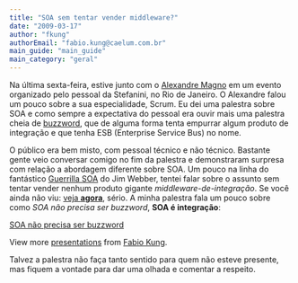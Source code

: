```yaml
---
title: "SOA sem tentar vender middleware?"
date: "2009-03-17"
author: "fkung"
authorEmail: "fabio.kung@caelum.com.br"
main_guide: "main_guide"
main_category: "geral"
---
```


Na última sexta-feira, estive junto com o [Alexandre Magno](http://amagno.blogspot.com/) em um evento organizado pelo pessoal da Stefanini, no Rio de Janeiro. O Alexandre falou um pouco sobre a sua especialidade, Scrum. Eu dei uma palestra sobre SOA e como sempre a expectativa do pessoal era ouvir mais uma palestra cheia de [buzzword](http://en.wikipedia.org/wiki/Buzzword), que de alguma forma tenta empurrar algum produto de integração e que tenha ESB (Enterprise Service Bus) no nome.

O público era bem misto, com pessoal técnico e não técnico. Bastante gente veio conversar comigo no fim da palestra e demonstraram surpresa com relação a abordagem diferente sobre SOA. Um pouco na linha do fantástico [Guerrilla SOA](http://www.infoq.com/interviews/jim-webber-qcon-london) do Jim Webber, tentei falar sobre o assunto sem tentar vender nenhum produto gigante _middleware-de-integração_. Se você ainda não viu: [veja **agora**](http://jim.webber.name/downloads/presentations/2009-01-SOA-Forum.zip), sério. A minha palestra fala um pouco sobre como _SOA não precisa ser buzzword_, **SOA é integração**:

[SOA não precisa ser buzzword](http://www.slideshare.net/fabiokung/soa-no-precisa-ser-buzzword?type=presentation "SOA não precisa ser buzzword")

View more [presentations](http://www.slideshare.net/) from [Fabio Kung](http://www.slideshare.net/fabiokung).

  

Talvez a palestra não faça tanto sentido para quem não esteve presente, mas fiquem a vontade para dar uma olhada e comentar a respeito.
